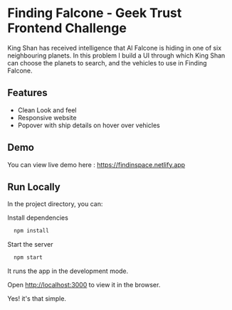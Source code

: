 # Finding Falcone - Geek Trust Frontend Challenge

King Shan has received intelligence that Al Falcone is hiding in one of six neighbouring planets. In this problem I build a UI through which King Shan can choose the planets to search, and the vehicles to use in Finding Falcone.

## Features

- Clean Look and feel
- Responsive website
- Popover with ship details on hover over vehicles

## Demo

You can view live demo here : https://findinspace.netlify.app

## Run Locally

In the project directory, you can:

Install dependencies

```bash
  npm install
```

Start the server

```bash
  npm start
```

It runs the app in the development mode.

Open [http://localhost:3000](http://localhost:3000) to view it in the browser.

Yes! it's that simple.
